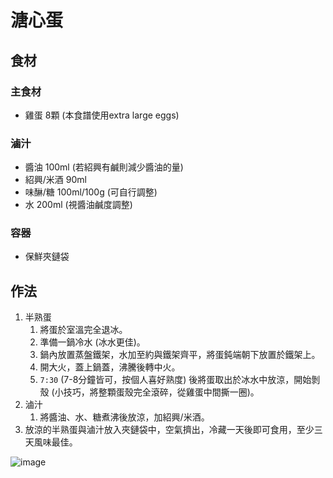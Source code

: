 
# 溏心蛋

## 食材

### 主食材
* 雞蛋  8顆 (本食譜使用extra large eggs)

### 滷汁
* 醬油  100ml (若紹興有鹹則減少醬油的量)
* 紹興/米酒 90ml
* 味醂/糖  100ml/100g (可自行調整)
* 水 200ml (視醬油鹹度調整)

### 容器
* 保鮮夾鏈袋


## 作法
1. 半熟蛋
    1. 將蛋於室溫完全退冰。
    2. 準備一鍋冷水 (冰水更佳)。
    3. 鍋內放置蒸盤鐵架，水加至約與鐵架齊平，將蛋鈍端朝下放置於鐵架上。
    4. 開大火，蓋上鍋蓋，沸騰後轉中火。
    5. `7:30` (7-8分鐘皆可，按個人喜好熟度) 後將蛋取出於冰水中放涼，開始剝殼 (小技巧，將整顆蛋殼完全滾碎，從雞蛋中間撕一圈)。
1. 滷汁
    1. 將醬油、水、糖煮沸後放涼，加紹興/米酒。
3. 放涼的半熟蛋與滷汁放入夾鏈袋中，空氣擠出，冷藏一天後即可食用，至少三天風味最佳。

![image](https://user-images.githubusercontent.com/75994334/165416962-2be2f6a1-19ab-4e41-a6cf-cd02a8868c09.png)
